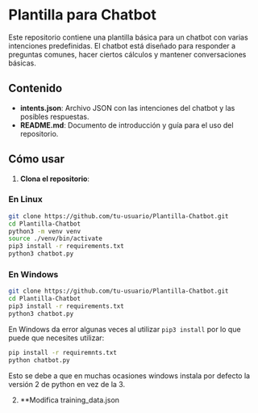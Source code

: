 # Plantilla para Chatbot

Este repositorio contiene una plantilla básica para un chatbot con varias intenciones predefinidas. El chatbot está diseñado para responder a preguntas comunes, hacer ciertos cálculos y mantener conversaciones básicas.

## Contenido
- **intents.json**: Archivo JSON con las intenciones del chatbot y las posibles respuestas.
- **README.md**: Documento de introducción y guía para el uso del repositorio.

## Cómo usar
1. **Clona el repositorio**:
### En Linux
   ```bash
   git clone https://github.com/tu-usuario/Plantilla-Chatbot.git
   cd Plantilla-Chatbot
   python3 -m venv venv
   source ./venv/bin/activate
   pip3 install -r requirements.txt
   python3 chatbot.py
   ```
### En Windows
   ```bash
   git clone https://github.com/tu-usuario/Plantilla-Chatbot.git
   cd Plantilla-Chatbot
   pip3 install -r requirements.txt
   python3 chatbot.py
   ```
En Windows da error algunas veces al utilizar `pip3 install` por lo que puede que necesites utilizar: 
```bash
pip install -r requiremnts.txt
python chatbot.py
```
Esto se debe a que en muchas ocasiones windows instala por defecto la versión 2 de python en vez de la 3.

2. **Modifica training_data.json
